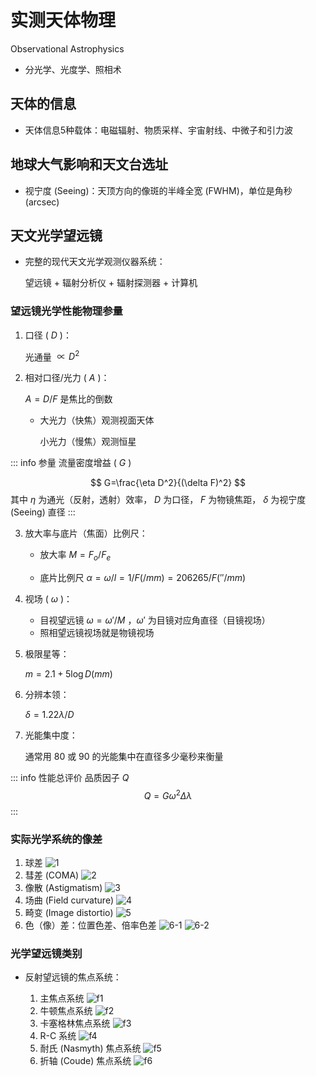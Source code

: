 # 实测天体物理

Observational Astrophysics

- 分光学、光度学、照相术

## 天体的信息

- 天体信息5种载体：电磁辐射、物质采样、宇宙射线、中微子和引力波

## 地球大气影响和天文台选址

- 视宁度 (Seeing)：天顶方向的像斑的半峰全宽 (FWHM)，单位是角秒 (arcsec)

## 天文光学望远镜

- 完整的现代天文光学观测仪器系统：

  望远镜 + 辐射分析仪 + 辐射探测器 + 计算机

### 望远镜光学性能物理参量

1. 口径 ( $D$ )：

   光通量 $\propto D^2$

2. 相对口径/光力 ( $A$ )：

   $A=D/F$ 是焦比的倒数

   - 大光力（快焦）观测视面天体
     
     小光力（慢焦）观测恒星

::: info 参量
流量密度增益 ( $G$ )

$$
G=\frac{\eta D^2}{(\delta F)^2}
$$
其中 $\eta$ 为通光（反射，透射）效率， $D$ 为口径， $F$ 为物镜焦距， $\delta$ 为视宁度 (Seeing) 直径
:::

3. 放大率与底片（焦面）比例尺：

   - 放大率 $M=F_o/F_e$

   - 底片比例尺 $\alpha=\omega/l=1/F(/mm)=206265/F(''/mm)$

4. 视场 ( $\omega$ )：

   - 目视望远镜 $\omega=\omega'/M$ ，$\omega'$ 为目镜对应角直径（目镜视场）
   - 照相望远镜视场就是物镜视场

5. 极限星等：
   
   $m=2.1+5\log D(mm)$

6. 分辨本领：

   $\delta=1.22\lambda/D$

7. 光能集中度：

   通常用 $80%$ 或 $90%$ 的光能集中在直径多少毫秒来衡量

::: info 性能总评价
品质因子 $Q$
$$
Q=G\omega^2\Delta\lambda
$$
:::

### 实际光学系统的像差

1. 球差
   ![1](./observational_astrophysics_fig/1.png)
2. 彗差 (COMA)
   ![2](./observational_astrophysics_fig/2.png)
3. 像散 (Astigmatism)
   ![3](./observational_astrophysics_fig/3.png)
4. 场曲 (Field curvature)
   ![4](./observational_astrophysics_fig/4.png)
5. 畸变 (Image distortio)
   ![5](./observational_astrophysics_fig/5.png)
6. 色（像）差：位置色差、倍率色差
   ![6-1](./observational_astrophysics_fig/6-1.png)
   ![6-2](./observational_astrophysics_fig/6-2.png)

### 光学望远镜类别

- 反射望远镜的焦点系统：
  
  1. 主焦点系统
     ![f1](./observational_astrophysics_fig/f1.png)
  2. 牛顿焦点系统
     ![f2](./observational_astrophysics_fig/f2.png)
  3. 卡塞格林焦点系统
     ![f3](./observational_astrophysics_fig/f3.png)
  4. R-C 系统
     ![f4](./observational_astrophysics_fig/f4.png)
  5. 耐氏 (Nasmyth) 焦点系统
     ![f5](./observational_astrophysics_fig/f5.png)
  6. 折轴 (Coude) 焦点系统
     ![f6](./observational_astrophysics_fig/f6.png)

